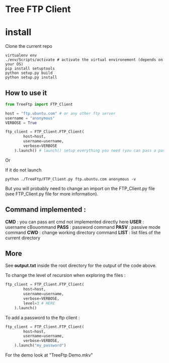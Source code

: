 # Tree FTP Client

# install
Clone the current repo
```
virtualenv env
./env/Scripts/activate # activate the virtual environement (depends on your OS)
pip install setuptools
python setup.py build
python setup.py install
```

## How to use it

```py
from TreeFtp import FTP_Client

host = "ftp.ubuntu.com" # or any other ftp server
username = "anonymous"
VERBOSE = True

ftp_client = FTP_Client.FTP_Client(
        host=host,
        username=username,
        verbose=VERBOSE
    ).launch() # launch() setup everything you need (you can pass a password throught this method also)
```


<b></b>Or</b>

If it do not launch

```
python ./TreeFtp/FTP_Client.py ftp.ubuntu.com anonymous -v
```
But you will probably need to change an import on the FTP_Client.py file (see FTP_Client.py file for more information).

## Command implemented :

**CMD** : you can pass ant cmd not implemented directly here
**USER** : username cBouommand
**PASS** : password command
**PASV** : passive mode command
**CWD** : change working directory command
**LIST** : list files of the current directory

## More
See **output.txt** inside the root directory for the output of the code above.

To change the level of recursion when exploring the files :

```py
ftp_client = FTP_Client.FTP_Client(
        host=host,
        username=username,
        verbose=VERBOSE,
        level=3 # HERE
    ).launch()
```

To add a password to the ftp client :
```py
ftp_client = FTP_Client.FTP_Client(
        host=host,
        username=username,
        verbose=VERBOSE,
    ).launch("my_password")
```

For the demo look at "TreeFtp Demo.mkv"